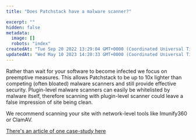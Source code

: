 ```yaml
---
title: "Does Patchstack have a malware scanner?"

excerpt: ""
hidden: false
metadata: 
  image: []
  robots: "index"
createdAt: "Tue Sep 20 2022 13:29:04 GMT+0000 (Coordinated Universal Time)"
updatedAt: "Wed May 10 2023 14:20:33 GMT+0000 (Coordinated Universal Time)"
---
```

Rather than wait for your software to become infected we focus on preemptive measures. This allows Patchstack to be up to 10x lighter than competing (often bloated) malware scanners and still provide effective security.
Plugin-level malware scanners can easily be whitelisted by malware itself, therefore scanning with plugin-level scanner could leave a false impression of site being clean.

We recommend scanning your site with network-level tools like Imunify360 or ClamAV.

<a href="https://snicco.io/blog/wordpress-malware-scanner" target="_blank">There's an article of one case-study here</a>